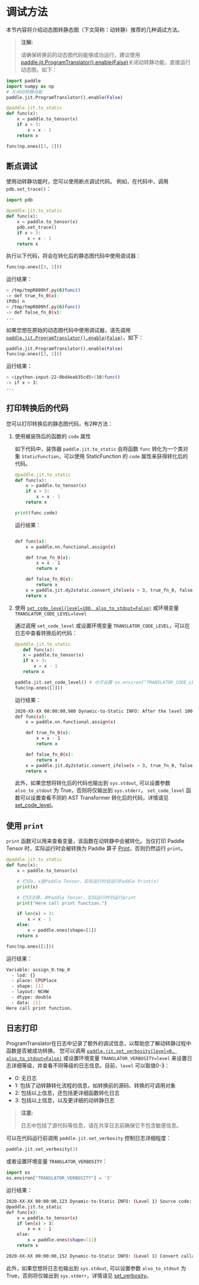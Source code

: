 # 调试方法

本节内容将介绍动态图转静态图（下文简称：动转静）推荐的几种调试方法。

> **注解:**
>
> 请确保转换前的动态图代码能够成功运行，建议使用 [paddle.jit.ProgramTranslator().enable(False)](https://www.paddlepaddle.org.cn/documentation/docs/zh/api/paddle/jit/ProgramTranslator_cn.html#enable)关闭动转静功能，直接运行动态图，如下：

```python
import paddle
import numpy as np
# 关闭动转静动能
paddle.jit.ProgramTranslator().enable(False)

@paddle.jit.to_static
def func(x):
    x = paddle.to_tensor(x)
    if x > 3:
        x = x - 1
    return x

func(np.ones([3, 2]))
```

## 断点调试
使用动转静功能时，您可以使用断点调试代码。
例如，在代码中，调用 `pdb.set_trace()`：
```Python
import pdb

@paddle.jit.to_static
def func(x):
    x = paddle.to_tensor(x)
    pdb.set_trace()
    if x > 3:
        x = x - 1
    return x
```
执行以下代码，将会在转化后的静态图代码中使用调试器：
```Python
func(np.ones([3, 2]))
```

运行结果：
```bash
> /tmp/tmpR809hf.py(6)func()
-> def true_fn_0(x):
(Pdb) n
> /tmp/tmpR809hf.py(6)func()
-> def false_fn_0(x):
...
```

如果您想在原始的动态图代码中使用调试器，请先调用 [`paddle.jit.ProgramTranslator().enable(False)`](https://www.paddlepaddle.org.cn/documentation/docs/zh/api/paddle/jit/ProgramTranslator_cn.html#enable)，如下：
```python
paddle.jit.ProgramTranslator().enable(False)
func(np.ones([3, 2]))
```
运行结果：
```bash
> <ipython-input-22-0bd4eab35cd5>(10)func()
-> if x > 3:
...

```

## 打印转换后的代码
您可以打印转换后的静态图代码，有2种方法：

1. 使用被装饰后的函数的 `code` 属性

   如下代码中，装饰器 `paddle.jit.to_static` 会将函数 `func` 转化为一个类对象 `StaticFunction`，可以使用 StaticFunction 的 `code` 属性来获得转化后的代码。
    ```Python
    @paddle.jit.to_static
    def func(x):
        x = paddle.to_tensor(x)
        if x > 3:
            x = x - 1
        return x

    print(func.code)
    ```
    运行结果：

    ```bash

    def func(x):
        x = paddle.nn.functional.assign(x)

        def true_fn_0(x):
            x = x - 1
            return x

        def false_fn_0(x):
            return x
        x = paddle.jit.dy2static.convert_ifelse(x > 3, true_fn_0, false_fn_0, (x,), (x,), (x,))
        return x
    ```

2. 使用 [`set_code_level(level=100, also_to_stdout=False)`](https://www.paddlepaddle.org.cn/documentation/docs/zh/api/paddle/jit/set_code_level_cn.html) 或环境变量 `TRANSLATOR_CODE_LEVEL=level`

    通过调用 `set_code_level` 或设置环境变量 `TRANSLATOR_CODE_LEVEL`，可以在日志中查看转换后的代码：

    ```python
    @paddle.jit.to_static
       def func(x):
       x = paddle.to_tensor(x)
       if x > 3:
           x = x - 1
       return x

    paddle.jit.set_code_level() # 也可设置 os.environ["TRANSLATOR_CODE_LEVEL"] = '100'，效果相同
    func(np.ones([1]))
    ```
   运行结果：

    ```bash
    2020-XX-XX 00:00:00,980 Dynamic-to-Static INFO: After the level 100 ast transformer: 'All Transformers', the transformed code:
    def func(x):
        x = paddle.nn.functional.assign(x)

        def true_fn_0(x):
            x = x - 1
            return x

        def false_fn_0(x):
            return x
        x = paddle.jit.dy2static.convert_ifelse(x > 3, true_fn_0, false_fn_0, (x,), (x,), (x,))
        return x
    ```
    此外，如果您想将转化后的代码也输出到 ``sys.stdout``, 可以设置参数 ``also_to_stdout`` 为 True，否则将仅输出到 ``sys.stderr``。
    `set_code_level` 函数可以设置查看不同的 AST Transformer 转化后的代码，详情请见 [set_code_level](https://www.paddlepaddle.org.cn/documentation/docs/zh/api/paddle/jit/set_code_level_cn.html)。

## 使用 `print`
`print` 函数可以用来查看变量，该函数在动转静中会被转化。当仅打印 Paddle Tensor 时，实际运行时会被转换为 Paddle 算子 [Print](https://www.paddlepaddle.org.cn/documentation/docs/zh/api/paddle/static/Print_cn.html)，否则仍然运行 `print`。
```python
@paddle.jit.to_static
def func(x):
    x = paddle.to_tensor(x)

    # 打印x，x是Paddle Tensor，实际运行时会运行Paddle Print(x)
    print(x)

    # 打印注释，非Paddle Tensor，实际运行时仍运行print
    print("Here call print function.")

    if len(x) > 3:
        x = x - 1
    else:
        x = paddle.ones(shape=[1])
    return x

func(np.ones([1]))
```

运行结果：
```bash
Variable: assign_0.tmp_0
  - lod: {}
  - place: CPUPlace
  - shape: [1]
  - layout: NCHW
  - dtype: double
  - data: [1]
Here call print function.  
```

## 日志打印
ProgramTranslator在日志中记录了额外的调试信息，以帮助您了解动转静过程中函数是否被成功转换。
您可以调用 [`paddle.jit.set_verbosity(level=0, also_to_stdout=False)`]((https://www.paddlepaddle.org.cn/documentation/docs/zh/api/paddle/jit/set_verbosity_cn.html)) 或设置环境变量 `TRANSLATOR_VERBOSITY=level` 来设置日志详细等级，并查看不同等级的日志信息。目前，`level` 可以取值0-3：
- 0: 无日志
- 1: 包括了动转静转化流程的信息，如转换前的源码、转换的可调用对象
- 2: 包括以上信息，还包括更详细函数转化日志
- 3: 包括以上信息，以及更详细的动转静日志

> **注意:**
>
> 日志中包括了源代码等信息，请在共享日志前确保它不包含敏感信息。

可以在代码运行前调用 `paddle.jit.set_verbosity` 控制日志详细程度：
```python
paddle.jit.set_verbosity(3)
```
或者设置环境变量 `TRANSLATOR_VERBOSITY`：
```python
import os
os.environ["TRANSLATOR_VERBOSITY"] = '3'
```

运行结果：
```bash
2020-XX-XX 00:00:00,123 Dynamic-to-Static INFO: (Level 1) Source code:
@paddle.jit.to_static
def func(x):
    x = paddle.to_tensor(x)
    if len(x) > 3:
        x = x - 1
    else:
        x = paddle.ones(shape=[1])
    return x

2020-XX-XX 00:00:00,152 Dynamic-to-Static INFO: (Level 1) Convert callable object: convert <built-in function len>.
```
此外，如果您想将日志也输出到 ``sys.stdout``, 可以设置参数 ``also_to_stdout`` 为 True，否则将仅输出到 ``sys.stderr``，详情请见 [set_verbosity](https://www.paddlepaddle.org.cn/documentation/docs/zh/api/paddle/jit/set_verbosity_cn.html)。
